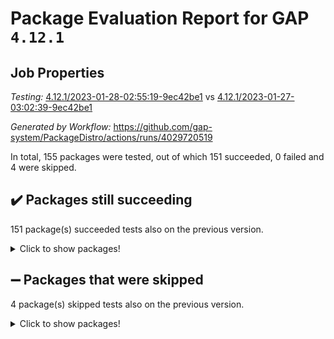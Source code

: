 # Package Evaluation Report for GAP `4.12.1`

## Job Properties

*Testing:* [4.12.1/2023-01-28-02:55:19-9ec42be1](https://github.com/gap-system/PackageDistro/blob/data/reports/4.12.1/2023-01-28-02:55:19-9ec42be1) vs [4.12.1/2023-01-27-03:02:39-9ec42be1](https://github.com/gap-system/PackageDistro/blob/data/reports/4.12.1/2023-01-27-03:02:39-9ec42be1)

*Generated by Workflow:* https://github.com/gap-system/PackageDistro/actions/runs/4029720519

In total, 155 packages were tested, out of which 151 succeeded, 0 failed and 4 were skipped.

## :heavy_check_mark: Packages still succeeding

151 package(s) succeeded tests also on the previous version.
<details><summary>Click to show packages!</summary>

- 4ti2interface 2023.01-01 [(success)](https://github.com/gap-system/PackageDistro/actions/runs/4029720519/jobs/6928001716)
- ace 5.6.2 [(success)](https://github.com/gap-system/PackageDistro/actions/runs/4029720519/jobs/6928001767)
- aclib 1.3.2 [(success)](https://github.com/gap-system/PackageDistro/actions/runs/4029720519/jobs/6928001806)
- agt 0.3.1 [(success)](https://github.com/gap-system/PackageDistro/actions/runs/4029720519/jobs/6928001843)
- alnuth 3.2.1 [(success)](https://github.com/gap-system/PackageDistro/actions/runs/4029720519/jobs/6928001906)
- anupq 3.3.0 [(success)](https://github.com/gap-system/PackageDistro/actions/runs/4029720519/jobs/6928001965)
- atlasrep 2.1.6 [(success)](https://github.com/gap-system/PackageDistro/actions/runs/4029720519/jobs/6928002017)
- autodoc 2022.10.20 [(success)](https://github.com/gap-system/PackageDistro/actions/runs/4029720519/jobs/6928002065)
- automata 1.15 [(success)](https://github.com/gap-system/PackageDistro/actions/runs/4029720519/jobs/6928002126)
- automgrp 1.3.2 [(success)](https://github.com/gap-system/PackageDistro/actions/runs/4029720519/jobs/6928002202)
- autpgrp 1.11 [(success)](https://github.com/gap-system/PackageDistro/actions/runs/4029720519/jobs/6928002261)
- cap 2023.01-09 [(success)](https://github.com/gap-system/PackageDistro/actions/runs/4029720519/jobs/6928002304)
- caratinterface 2.3.4 [(success)](https://github.com/gap-system/PackageDistro/actions/runs/4029720519/jobs/6928002348)
- cddinterface 2022.11.01 [(success)](https://github.com/gap-system/PackageDistro/actions/runs/4029720519/jobs/6928002394)
- circle 1.6.5 [(success)](https://github.com/gap-system/PackageDistro/actions/runs/4029720519/jobs/6928002439)
- classicpres 1.22 [(success)](https://github.com/gap-system/PackageDistro/actions/runs/4029720519/jobs/6928002481)
- cohomolo 1.6.11 [(success)](https://github.com/gap-system/PackageDistro/actions/runs/4029720519/jobs/6928002511)
- congruence 1.2.4 [(success)](https://github.com/gap-system/PackageDistro/actions/runs/4029720519/jobs/6928002538)
- corelg 1.56 [(success)](https://github.com/gap-system/PackageDistro/actions/runs/4029720519/jobs/6928002572)
- crime 1.6 [(success)](https://github.com/gap-system/PackageDistro/actions/runs/4029720519/jobs/6928002607)
- crisp 1.4.6 [(success)](https://github.com/gap-system/PackageDistro/actions/runs/4029720519/jobs/6928002642)
- crypting 0.10.4 [(success)](https://github.com/gap-system/PackageDistro/actions/runs/4029720519/jobs/6928002681)
- cryst 4.1.25 [(success)](https://github.com/gap-system/PackageDistro/actions/runs/4029720519/jobs/6928002726)
- crystcat 1.1.10 [(success)](https://github.com/gap-system/PackageDistro/actions/runs/4029720519/jobs/6928002773)
- ctbllib 1.3.4 [(success)](https://github.com/gap-system/PackageDistro/actions/runs/4029720519/jobs/6928002814)
- cubefree 1.19 [(success)](https://github.com/gap-system/PackageDistro/actions/runs/4029720519/jobs/6928002858)
- curlinterface 2.3.1 [(success)](https://github.com/gap-system/PackageDistro/actions/runs/4029720519/jobs/6928002914)
- cvec 2.7.6 [(success)](https://github.com/gap-system/PackageDistro/actions/runs/4029720519/jobs/6928002972)
- datastructures 0.3.0 [(success)](https://github.com/gap-system/PackageDistro/actions/runs/4029720519/jobs/6928003019)
- deepthought 1.0.6 [(success)](https://github.com/gap-system/PackageDistro/actions/runs/4029720519/jobs/6928003067)
- design 1.7 [(success)](https://github.com/gap-system/PackageDistro/actions/runs/4029720519/jobs/6928003118)
- difsets 2.3.1 [(success)](https://github.com/gap-system/PackageDistro/actions/runs/4029720519/jobs/6928003168)
- digraphs 1.6.1 [(success)](https://github.com/gap-system/PackageDistro/actions/runs/4029720519/jobs/6928003233)
- edim 1.3.6 [(success)](https://github.com/gap-system/PackageDistro/actions/runs/4029720519/jobs/6928003288)
- example 4.3.3 [(success)](https://github.com/gap-system/PackageDistro/actions/runs/4029720519/jobs/6928003352)
- examplesforhomalg 2022.11-01 [(success)](https://github.com/gap-system/PackageDistro/actions/runs/4029720519/jobs/6928003405)
- factint 1.6.3 [(success)](https://github.com/gap-system/PackageDistro/actions/runs/4029720519/jobs/6928003456)
- ferret 1.0.9 [(success)](https://github.com/gap-system/PackageDistro/actions/runs/4029720519/jobs/6928003519)
- fga 1.4.0 [(success)](https://github.com/gap-system/PackageDistro/actions/runs/4029720519/jobs/6928003622)
- fining 1.5.4 [(success)](https://github.com/gap-system/PackageDistro/actions/runs/4029720519/jobs/6928003729)
- float 1.0.3 [(success)](https://github.com/gap-system/PackageDistro/actions/runs/4029720519/jobs/6928003779)
- format 1.4.3 [(success)](https://github.com/gap-system/PackageDistro/actions/runs/4029720519/jobs/6928003912)
- forms 1.2.9 [(success)](https://github.com/gap-system/PackageDistro/actions/runs/4029720519/jobs/6928003976)
- fplsa 1.2.6 [(success)](https://github.com/gap-system/PackageDistro/actions/runs/4029720519/jobs/6928004079)
- fr 2.4.12 [(success)](https://github.com/gap-system/PackageDistro/actions/runs/4029720519/jobs/6928004167)
- francy 1.2.5 [(success)](https://github.com/gap-system/PackageDistro/actions/runs/4029720519/jobs/6928004268)
- fwtree 1.3 [(success)](https://github.com/gap-system/PackageDistro/actions/runs/4029720519/jobs/6928004338)
- gapdoc 1.6.6 [(success)](https://github.com/gap-system/PackageDistro/actions/runs/4029720519/jobs/6928004398)
- gauss 2023.01-01 [(success)](https://github.com/gap-system/PackageDistro/actions/runs/4029720519/jobs/6928004470)
- gaussforhomalg 2022.08-03 [(success)](https://github.com/gap-system/PackageDistro/actions/runs/4029720519/jobs/6928004527)
- gbnp 1.0.5 [(success)](https://github.com/gap-system/PackageDistro/actions/runs/4029720519/jobs/6928004604)
- generalizedmorphismsforcap 2022.12-01 [(success)](https://github.com/gap-system/PackageDistro/actions/runs/4029720519/jobs/6928004699)
- genss 1.6.8 [(success)](https://github.com/gap-system/PackageDistro/actions/runs/4029720519/jobs/6928004781)
- gradedmodules 2022.09-02 [(success)](https://github.com/gap-system/PackageDistro/actions/runs/4029720519/jobs/6928004840)
- gradedringforhomalg 2022.11-01 [(success)](https://github.com/gap-system/PackageDistro/actions/runs/4029720519/jobs/6928004913)
- grape 4.9.0 [(success)](https://github.com/gap-system/PackageDistro/actions/runs/4029720519/jobs/6928004978)
- groupoids 1.71 [(success)](https://github.com/gap-system/PackageDistro/actions/runs/4029720519/jobs/6928005036)
- grpconst 2.6.3 [(success)](https://github.com/gap-system/PackageDistro/actions/runs/4029720519/jobs/6928005102)
- guarana 0.96.3 [(success)](https://github.com/gap-system/PackageDistro/actions/runs/4029720519/jobs/6928005182)
- guava 3.18 [(success)](https://github.com/gap-system/PackageDistro/actions/runs/4029720519/jobs/6928005254)
- hap 1.49 [(success)](https://github.com/gap-system/PackageDistro/actions/runs/4029720519/jobs/6928005319)
- hapcryst 0.1.15 [(success)](https://github.com/gap-system/PackageDistro/actions/runs/4029720519/jobs/6928005377)
- hecke 1.5.3 [(success)](https://github.com/gap-system/PackageDistro/actions/runs/4029720519/jobs/6928005488)
- help 3.5 [(success)](https://github.com/gap-system/PackageDistro/actions/runs/4029720519/jobs/6928005583)
- homalg 2022.12-02 [(success)](https://github.com/gap-system/PackageDistro/actions/runs/4029720519/jobs/6928005639)
- homalgtocas 2022.11-02 [(success)](https://github.com/gap-system/PackageDistro/actions/runs/4029720519/jobs/6928005702)
- idrel 2.44 [(success)](https://github.com/gap-system/PackageDistro/actions/runs/4029720519/jobs/6928005758)
- images 1.3.1 [(success)](https://github.com/gap-system/PackageDistro/actions/runs/4029720519/jobs/6928005822)
- intpic 0.3.0 [(success)](https://github.com/gap-system/PackageDistro/actions/runs/4029720519/jobs/6928005878)
- io 4.8.0 [(success)](https://github.com/gap-system/PackageDistro/actions/runs/4029720519/jobs/6928005932)
- io_forhomalg 2022.11-01 [(success)](https://github.com/gap-system/PackageDistro/actions/runs/4029720519/jobs/6928005986)
- irredsol 1.4.4 [(success)](https://github.com/gap-system/PackageDistro/actions/runs/4029720519/jobs/6928006038)
- json 2.1.1 [(success)](https://github.com/gap-system/PackageDistro/actions/runs/4029720519/jobs/6928006093)
- jupyterkernel 1.4.1 [(success)](https://github.com/gap-system/PackageDistro/actions/runs/4029720519/jobs/6928006160)
- jupyterviz 1.5.6 [(success)](https://github.com/gap-system/PackageDistro/actions/runs/4029720519/jobs/6928006214)
- kan 1.34 [(success)](https://github.com/gap-system/PackageDistro/actions/runs/4029720519/jobs/6928006269)
- kbmag 1.5.11 [(success)](https://github.com/gap-system/PackageDistro/actions/runs/4029720519/jobs/6928006334)
- laguna 3.9.5 [(success)](https://github.com/gap-system/PackageDistro/actions/runs/4029720519/jobs/6928006389)
- liealgdb 2.2.1 [(success)](https://github.com/gap-system/PackageDistro/actions/runs/4029720519/jobs/6928006443)
- liepring 2.8 [(success)](https://github.com/gap-system/PackageDistro/actions/runs/4029720519/jobs/6928006508)
- liering 2.4.2 [(success)](https://github.com/gap-system/PackageDistro/actions/runs/4029720519/jobs/6928006560)
- linearalgebraforcap 2023.01-03 [(success)](https://github.com/gap-system/PackageDistro/actions/runs/4029720519/jobs/6928006612)
- localizeringforhomalg 2022.11-01 [(success)](https://github.com/gap-system/PackageDistro/actions/runs/4029720519/jobs/6928006663)
- loops 3.4.3 [(success)](https://github.com/gap-system/PackageDistro/actions/runs/4029720519/jobs/6928006715)
- lpres 1.0.3 [(success)](https://github.com/gap-system/PackageDistro/actions/runs/4029720519/jobs/6928006782)
- majoranaalgebras 1.5.1 [(success)](https://github.com/gap-system/PackageDistro/actions/runs/4029720519/jobs/6928006834)
- mapclass 1.4.6 [(success)](https://github.com/gap-system/PackageDistro/actions/runs/4029720519/jobs/6928006896)
- matgrp 0.70 [(success)](https://github.com/gap-system/PackageDistro/actions/runs/4029720519/jobs/6928006962)
- matricesforhomalg 2023.01-01 [(success)](https://github.com/gap-system/PackageDistro/actions/runs/4029720519/jobs/6928007011)
- modisom 2.5.3 [(success)](https://github.com/gap-system/PackageDistro/actions/runs/4029720519/jobs/6928007082)
- modulepresentationsforcap 2022.12-01 [(success)](https://github.com/gap-system/PackageDistro/actions/runs/4029720519/jobs/6928007136)
- modules 2022.11-01 [(success)](https://github.com/gap-system/PackageDistro/actions/runs/4029720519/jobs/6928007184)
- monoidalcategories 2022.12-01 [(success)](https://github.com/gap-system/PackageDistro/actions/runs/4029720519/jobs/6928007242)
- nconvex 2022.09-01 [(success)](https://github.com/gap-system/PackageDistro/actions/runs/4029720519/jobs/6928007292)
- nilmat 1.4.2 [(success)](https://github.com/gap-system/PackageDistro/actions/runs/4029720519/jobs/6928007362)
- nock 1.5 [(success)](https://github.com/gap-system/PackageDistro/actions/runs/4029720519/jobs/6928007410)
- normalizinterface 1.3.5 [(success)](https://github.com/gap-system/PackageDistro/actions/runs/4029720519/jobs/6928007446)
- nq 2.5.9 [(success)](https://github.com/gap-system/PackageDistro/actions/runs/4029720519/jobs/6928007488)
- numericalsgps 1.3.1 [(success)](https://github.com/gap-system/PackageDistro/actions/runs/4029720519/jobs/6928007526)
- openmath 11.5.2 [(success)](https://github.com/gap-system/PackageDistro/actions/runs/4029720519/jobs/6928007563)
- orb 4.9.0 [(success)](https://github.com/gap-system/PackageDistro/actions/runs/4029720519/jobs/6928007615)
- packagemanager 1.3.2 [(success)](https://github.com/gap-system/PackageDistro/actions/runs/4029720519/jobs/6928007658)
- patternclass 2.4.3 [(success)](https://github.com/gap-system/PackageDistro/actions/runs/4029720519/jobs/6928007686)
- permut 2.0.4 [(success)](https://github.com/gap-system/PackageDistro/actions/runs/4029720519/jobs/6928007733)
- polenta 1.3.10 [(success)](https://github.com/gap-system/PackageDistro/actions/runs/4029720519/jobs/6928007769)
- polymaking 0.8.6 [(success)](https://github.com/gap-system/PackageDistro/actions/runs/4029720519/jobs/6928007810)
- primgrp 3.4.3 [(success)](https://github.com/gap-system/PackageDistro/actions/runs/4029720519/jobs/6928007847)
- profiling 2.5.2 [(success)](https://github.com/gap-system/PackageDistro/actions/runs/4029720519/jobs/6928007882)
- qpa 1.34 [(success)](https://github.com/gap-system/PackageDistro/actions/runs/4029720519/jobs/6928007921)
- quagroup 1.8.3 [(success)](https://github.com/gap-system/PackageDistro/actions/runs/4029720519/jobs/6928007971)
- radiroot 2.9 [(success)](https://github.com/gap-system/PackageDistro/actions/runs/4029720519/jobs/6928008029)
- rcwa 4.7.1 [(success)](https://github.com/gap-system/PackageDistro/actions/runs/4029720519/jobs/6928008076)
- rds 1.8 [(success)](https://github.com/gap-system/PackageDistro/actions/runs/4029720519/jobs/6928008136)
- recog 1.4.2 [(success)](https://github.com/gap-system/PackageDistro/actions/runs/4029720519/jobs/6928008184)
- repndecomp 1.3.0 [(success)](https://github.com/gap-system/PackageDistro/actions/runs/4029720519/jobs/6928008236)
- repsn 3.1.0 [(success)](https://github.com/gap-system/PackageDistro/actions/runs/4029720519/jobs/6928008278)
- resclasses 4.7.3 [(success)](https://github.com/gap-system/PackageDistro/actions/runs/4029720519/jobs/6928008339)
- ringsforhomalg 2022.11-01 [(success)](https://github.com/gap-system/PackageDistro/actions/runs/4029720519/jobs/6928008382)
- sco 2022.09-01 [(success)](https://github.com/gap-system/PackageDistro/actions/runs/4029720519/jobs/6928008451)
- scscp 2.4.0 [(success)](https://github.com/gap-system/PackageDistro/actions/runs/4029720519/jobs/6928008525)
- semigroups 5.2.0 [(success)](https://github.com/gap-system/PackageDistro/actions/runs/4029720519/jobs/6928008602)
- sglppow 2.3 [(success)](https://github.com/gap-system/PackageDistro/actions/runs/4029720519/jobs/6928008669)
- sgpviz 0.999.5 [(success)](https://github.com/gap-system/PackageDistro/actions/runs/4029720519/jobs/6928008736)
- simpcomp 2.1.14 [(success)](https://github.com/gap-system/PackageDistro/actions/runs/4029720519/jobs/6928008822)
- singular 2022.09.23 [(success)](https://github.com/gap-system/PackageDistro/actions/runs/4029720519/jobs/6928008905)
- sl2reps 1.1 [(success)](https://github.com/gap-system/PackageDistro/actions/runs/4029720519/jobs/6928008988)
- sla 1.5.3 [(success)](https://github.com/gap-system/PackageDistro/actions/runs/4029720519/jobs/6928009057)
- smallgrp 1.5.1 [(success)](https://github.com/gap-system/PackageDistro/actions/runs/4029720519/jobs/6928009130)
- smallsemi 0.6.13 [(success)](https://github.com/gap-system/PackageDistro/actions/runs/4029720519/jobs/6928009237)
- sonata 2.9.6 [(success)](https://github.com/gap-system/PackageDistro/actions/runs/4029720519/jobs/6928009297)
- sophus 1.27 [(success)](https://github.com/gap-system/PackageDistro/actions/runs/4029720519/jobs/6928009372)
- spinsym 1.5.2 [(success)](https://github.com/gap-system/PackageDistro/actions/runs/4029720519/jobs/6928009448)
- standardff 0.9.4 [(success)](https://github.com/gap-system/PackageDistro/actions/runs/4029720519/jobs/6928009527)
- symbcompcc 1.3.2 [(success)](https://github.com/gap-system/PackageDistro/actions/runs/4029720519/jobs/6928009614)
- thelma 1.3 [(success)](https://github.com/gap-system/PackageDistro/actions/runs/4029720519/jobs/6928009697)
- tomlib 1.2.9 [(success)](https://github.com/gap-system/PackageDistro/actions/runs/4029720519/jobs/6928009763)
- toolsforhomalg 2022.12-01 [(success)](https://github.com/gap-system/PackageDistro/actions/runs/4029720519/jobs/6928009844)
- toric 1.9.5 [(success)](https://github.com/gap-system/PackageDistro/actions/runs/4029720519/jobs/6928009925)
- toricvarieties 2022.07.13 [(success)](https://github.com/gap-system/PackageDistro/actions/runs/4029720519/jobs/6928009999)
- transgrp 3.6.3 [(success)](https://github.com/gap-system/PackageDistro/actions/runs/4029720519/jobs/6928010091)
- ugaly 4.0.3 [(success)](https://github.com/gap-system/PackageDistro/actions/runs/4029720519/jobs/6928010162)
- unipot 1.5 [(success)](https://github.com/gap-system/PackageDistro/actions/runs/4029720519/jobs/6928010206)
- unitlib 4.1.0 [(success)](https://github.com/gap-system/PackageDistro/actions/runs/4029720519/jobs/6928010267)
- utils 0.81 [(success)](https://github.com/gap-system/PackageDistro/actions/runs/4029720519/jobs/6928010339)
- uuid 0.7 [(success)](https://github.com/gap-system/PackageDistro/actions/runs/4029720519/jobs/6928010400)
- walrus 0.9991 [(success)](https://github.com/gap-system/PackageDistro/actions/runs/4029720519/jobs/6928010486)
- wedderga 4.10.2 [(success)](https://github.com/gap-system/PackageDistro/actions/runs/4029720519/jobs/6928010536)
- xmod 2.88 [(success)](https://github.com/gap-system/PackageDistro/actions/runs/4029720519/jobs/6928010586)
- xmodalg 1.23 [(success)](https://github.com/gap-system/PackageDistro/actions/runs/4029720519/jobs/6928010634)
- yangbaxter 0.10.2 [(success)](https://github.com/gap-system/PackageDistro/actions/runs/4029720519/jobs/6928010687)
- zeromqinterface 0.14 [(success)](https://github.com/gap-system/PackageDistro/actions/runs/4029720519/jobs/6928010753)
</details>

## :heavy_minus_sign: Packages that were skipped

4 package(s) skipped tests also on the previous version.
<details><summary>Click to show packages!</summary>

- browse 1.8.20 [(skipped)](https://github.com/gap-system/PackageDistro/actions/runs/4029720519/jobs/6927865501)
- itc 1.5.1 [(skipped)](https://github.com/gap-system/PackageDistro/actions/runs/4029720519/jobs/6927865501)
- polycyclic 2.16 [(skipped)](https://github.com/gap-system/PackageDistro/actions/runs/4029720519/jobs/6927865501)
- xgap 4.31 [(skipped)](https://github.com/gap-system/PackageDistro/actions/runs/4029720519/jobs/6927865501)
</details>

